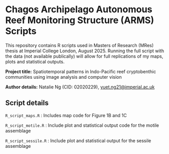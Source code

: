 # Chagos Archipelago Autonomous Reef Monitoring Structure (ARMS) Scripts
This repository contains R scripts used in Masters of Research (MRes) thesis at Imperial College London, August 2025.
Running the full script with the data (not available publically) will allow for full replications of my maps, plots and statistical outputs.

**Project title:** Spatiotemporal patterns in Indo-Pacific reef cryptobenthic communities using image analysis and computer vision

**Author details:** Natalie Ng (CID: 02020229), yuet.ng21@imperial.ac.uk

## Script details
``R_script_maps.R`` : Includes map code for Figure 1B and 1C

``R_script_motile.R`` : Include plot and statistical output code for the motile assemblage

``R_script_sessile.R`` : Include plot and statistical output for the sessile assemblage
